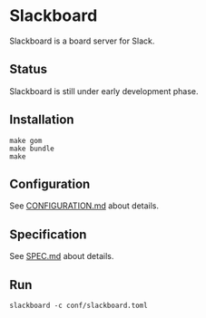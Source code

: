 # Slackboard

Slackboard is a board server for Slack.

## Status

Slackboard is still under early development phase.

## Installation

```
make gom
make bundle
make
```

## Configuration

See [CONFIGURATION.md](https://github.com/cubicdaiya/slackboard/blob/master/CONFIGURATION.md) about details.

## Specification

See [SPEC.md](https://github.com/cubicdaiya/slackboard/blob/master/SPEC.md) about details.

## Run

```
slackboard -c conf/slackboard.toml
```

